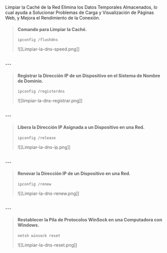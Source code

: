 Limpiar la Caché de la Red Elimina los Datos Temporales Almacenados, lo cual ayuda a Solucionar Problemas de Carga y Visualización de Páginas Web, y Mejora el Rendimiento de la Conexión.

> #### Comando para Limpiar la Caché.
> ```Batch
> ipconfig /flushdns
> ```
> ![[Limpiar-la-dns-speed.png]]

<br>
---
<br>

> #### Registrar la Dirección IP de un Dispositivo en el Sistema de Nombre de Dominio.
> ```Batch
> ipconfig /registerdns
> ```
> ![[limpiar-la-dns-registrar.png]]

<br>
---
<br>

> #### Libera la Dirección IP Asignada a un Dispositivo en una Red.
> ```Batch
> ipconfig /release
> ```
> ![[Limpiar-la-dns-ip.png]]

<br>
---
<br>

> #### Renovar la Dirección IP de un Dispositivo en una Red.
> ```Batch
> ipconfig /renew
> ```
> ![[Limpiar-la-dns-renew.png]]

<br>
---
<br>

> #### Restablecer la Pila de Protocolos WinSock en una Computadora con Windows.
> ```Batch
> netsh winsock reset
> ```
> ![[Limpiar-la-dns-reset.png]]